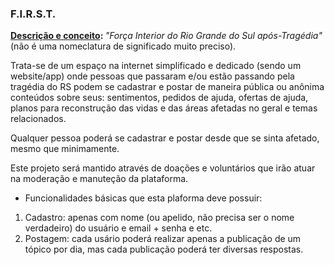 <h3>F.I.R.S.T.</h3>
<p><ins><b>Descrição e conceito</ins>: </b><i>"Força Interior do Rio Grande do Sul após-Tragédia"</i> (não é uma nomeclatura de significado muito preciso).</p>
<p>Trata-se de um espaço na internet simplificado e dedicado (sendo um website/app) onde pessoas que passaram e/ou estão passando pela tragédia do RS podem se cadastrar e postar de maneira pública ou anônima conteúdos sobre seus: sentimentos, pedidos de ajuda, ofertas de ajuda, planos para reconstrução das vidas e das áreas afetadas no geral e temas relacionados.</p>
<p>Qualquer pessoa poderá se cadastrar e postar desde que se sinta afetado, mesmo que minimamente.</p>
<p>Este projeto será mantido através de doações e voluntários que irão atuar na moderação e manuteção da plataforma.</p>

- Funcionalidades básicas que esta plaforma deve possuir:
<ol>
<li>Cadastro: apenas com nome (ou apelido, não precisa ser o nome verdadeiro) do usuário e email + senha e etc.</li>
<li>Postagem: cada usário poderá realizar apenas a publicação de um tópico por dia, mas cada publicação poderá ter diversas respostas. </li>
</ol>
